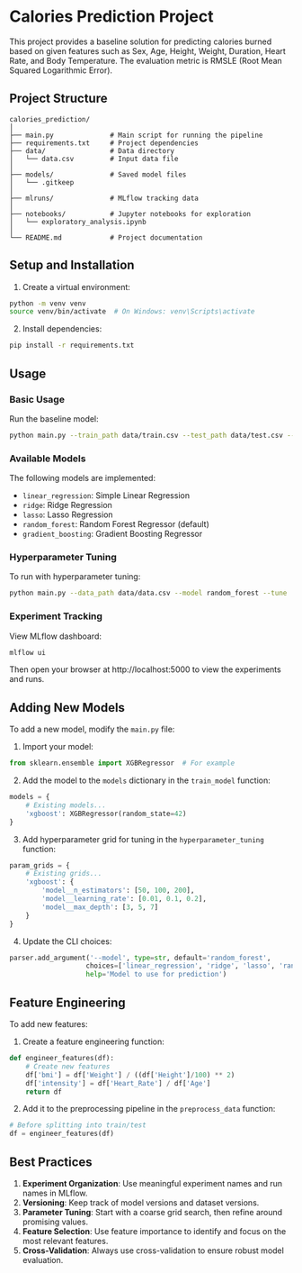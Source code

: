 # Calories Prediction Project

This project provides a baseline solution for predicting calories burned based on given features such as Sex, Age, Height, Weight, Duration, Heart Rate, and Body Temperature. The evaluation metric is RMSLE (Root Mean Squared Logarithmic Error).

## Project Structure

```
calories_prediction/
│
├── main.py              # Main script for running the pipeline
├── requirements.txt     # Project dependencies
├── data/                # Data directory
│   └── data.csv         # Input data file
│
├── models/              # Saved model files
│   └── .gitkeep         
│
├── mlruns/              # MLflow tracking data
│
├── notebooks/           # Jupyter notebooks for exploration
│   └── exploratory_analysis.ipynb
│
└── README.md            # Project documentation
```

## Setup and Installation

1. Create a virtual environment:
```bash
python -m venv venv
source venv/bin/activate  # On Windows: venv\Scripts\activate
```

2. Install dependencies:
```bash
pip install -r requirements.txt
```

## Usage

### Basic Usage

Run the baseline model:

```bash
python main.py --train_path data/train.csv --test_path data/test.csv --model random_forest
```

### Available Models

The following models are implemented:
- `linear_regression`: Simple Linear Regression
- `ridge`: Ridge Regression
- `lasso`: Lasso Regression
- `random_forest`: Random Forest Regressor (default)
- `gradient_boosting`: Gradient Boosting Regressor

### Hyperparameter Tuning

To run with hyperparameter tuning:

```bash
python main.py --data_path data/data.csv --model random_forest --tune
```

### Experiment Tracking

View MLflow dashboard:

```bash
mlflow ui
```

Then open your browser at http://localhost:5000 to view the experiments and runs.

## Adding New Models

To add a new model, modify the `main.py` file:

1. Import your model:
```python
from sklearn.ensemble import XGBRegressor  # For example
```

2. Add the model to the `models` dictionary in the `train_model` function:
```python
models = {
    # Existing models...
    'xgboost': XGBRegressor(random_state=42)
}
```

3. Add hyperparameter grid for tuning in the `hyperparameter_tuning` function:
```python
param_grids = {
    # Existing grids...
    'xgboost': {
        'model__n_estimators': [50, 100, 200],
        'model__learning_rate': [0.01, 0.1, 0.2],
        'model__max_depth': [3, 5, 7]
    }
}
```

4. Update the CLI choices:
```python
parser.add_argument('--model', type=str, default='random_forest', 
                   choices=['linear_regression', 'ridge', 'lasso', 'random_forest', 'gradient_boosting', 'xgboost'],
                   help='Model to use for prediction')
```

## Feature Engineering

To add new features:

1. Create a feature engineering function:
```python
def engineer_features(df):
    # Create new features
    df['bmi'] = df['Weight'] / ((df['Height']/100) ** 2)
    df['intensity'] = df['Heart_Rate'] / df['Age']
    return df
```

2. Add it to the preprocessing pipeline in the `preprocess_data` function:
```python
# Before splitting into train/test
df = engineer_features(df)
```

## Best Practices

1. **Experiment Organization**: Use meaningful experiment names and run names in MLflow.
2. **Versioning**: Keep track of model versions and dataset versions.
3. **Parameter Tuning**: Start with a coarse grid search, then refine around promising values.
4. **Feature Selection**: Use feature importance to identify and focus on the most relevant features.
5. **Cross-Validation**: Always use cross-validation to ensure robust model evaluation.